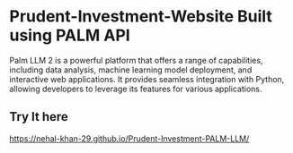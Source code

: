 # Prudent-Investment-Website Built using PALM API

Palm LLM 2 is a powerful platform that offers a range of capabilities, including data analysis, machine learning model deployment, and interactive web applications. It provides seamless integration with Python, allowing developers to leverage its features for various applications.

## Try It here

https://nehal-khan-29.github.io/Prudent-Investment-PALM-LLM/
